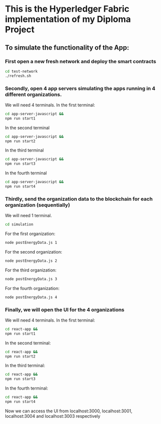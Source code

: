 # This is the Hyperledger Fabric implementation of my Diploma Project

## To simulate the functionality of the App:
### First open a new fresh network and deploy the smart contracts
```sh
cd test-network
./refresh.sh
```

### Secondly, open 4 app servers simulating the apps running in 4 different organizations.
We will need 4 terminals.
In the first terminal:
```sh
cd app-server-javascript && 
npm run start1
```
In the second terminal
```sh
cd app-server-javascript && 
npm run start2
```
In the third terminal
```sh
cd app-server-javascript && 
npm run start3
```
In the fourth terminal
```sh
cd app-server-javascript && 
npm run start4
```

### Thirdly, send the organization data to the blockchain for each organization (sequentially)
We will need 1 terminal.
```sh
cd simulation
```
For the first organization:
```sh
node postEnergyData.js 1
```
For the second organization:
```sh
node postEnergyData.js 2
```
For the third organization:
```sh
node postEnergyData.js 3
```
For the fourth organization:
```sh
node postEnergyData.js 4
```

### Finally, we will open the UI for the 4 organizations
We will need 4 terminals.
In the first terminal:
```sh
cd react-app &&
npm run start1
```
In the second terminal:
```sh
cd react-app &&
npm run start2
```
In the third terminal:
```sh
cd react-app &&
npm run start3
```
In the fourth terminal:
```sh
cd react-app &&
npm run start4
```
Now we can access the UI from localhost:3000, localhost:3001, localhost:3004 and localhost:3003 respectively
